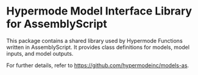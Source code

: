 <!-- This readme will display with the package on npmjs.com. -->

# Hypermode Model Interface Library for AssemblyScript

This package contains a shared library used by Hypermode Functions written in AssemblyScript.
It provides class definitions for models, model inputs, and model outputs.

For further details, refer to https://github.com/hypermodeinc/models-as.
